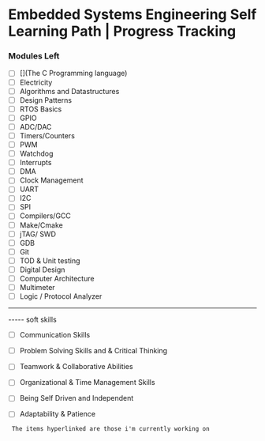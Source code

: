 # Embedded Systems Engineering Self Learning Path | Progress Tracking

### Modules Left

- [ ] [](The C Programming language)
- [ ] Electricity
- [ ] Algorithms and Datastructures
- [ ] Design Patterns
- [ ] RTOS Basics
- [ ] GPIO
- [ ] ADC/DAC
- [ ] Timers/Counters
- [ ] PWM
- [ ] Watchdog
- [ ] Interrupts
- [ ] DMA
- [ ] Clock Management
- [ ] UART
- [ ] I2C
- [ ] SPI
- [ ] Compilers/GCC
- [ ] Make/Cmake
- [ ] jTAG/ SWD
- [ ] GDB
- [ ] Git
- [ ] TOD & Unit testing
- [ ] Digital Design
- [ ] Computer Architecture
- [ ] Multimeter
- [ ] Logic / Protocol Analyzer

---

----- soft skills
- [ ] Communication Skills
- [ ] Problem Solving Skills and & Critical Thinking
- [ ] Teamwork & Collaborative Abilities
- [ ] Organizational & Time Management Skills
- [ ] Being Self Driven and Independent
- [ ] Adaptability & Patience


` The items hyperlinked are those i'm currently working on`

